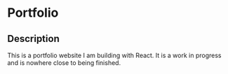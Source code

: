 # Portfolio

## Description

This is a portfolio website I am building with React. It is a work in progress and is nowhere close to being finished. 
